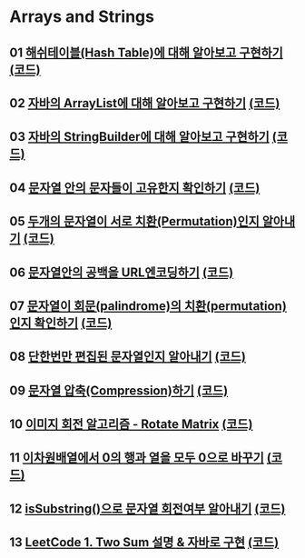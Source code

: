 # Arrays and Strings

## 01 [해쉬테이블(Hash Table)에 대해 알아보고 구현하기](https://youtu.be/Vi0hauJemxA) [(코드)](https://github.com/DJ-archive/Algorithm-DataStructure/blob/main/0minyoung0/data_structure/arrays&strings/HashTableImplement.java)

## 02 [자바의 ArrayList에 대해 알아보고 구현하기](https://youtu.be/I4_uFyjWZn4) [(코드)](https://github.com/DJ-archive/Algorithm-DataStructure/blob/main/0minyoung0/data_structure/arrays&strings/ArrayListImplement.java)

## 03 [자바의 StringBuilder에 대해 알아보고 구현하기](https://youtu.be/gc7bo5_bxdA) [(코드)](https://github.com/DJ-archive/Algorithm-DataStructure/blob/main/0minyoung0/data_structure/arrays&strings/StringBuilderImplement.java)

## 04 [문자열 안의 문자들이 고유한지 확인하기](https://youtu.be/xnGyjBptpZ4) [(코드)](https://github.com/DJ-archive/Algorithm-DataStructure/blob/main/0minyoung0/data_structure/arrays&strings/CheckUnique.java)

## 05 [두개의 문자열이 서로 치환(Permutation)인지 알아내기](https://youtu.be/6I1L8oRl3FA) [(코드)](https://github.com/DJ-archive/Algorithm-DataStructure/blob/main/0minyoung0/data_structure/arrays&strings/CheckPermutation.java)

## 06 [문자열안의 공백을 URL엔코딩하기](https://youtu.be/O0kcgFtiSkU) [(코드)](https://github.com/DJ-archive/Algorithm-DataStructure/blob/main/0minyoung0/data_structure/arrays&strings/URLifyImplement.java)

## 07 [문자열이 회문(palindrome)의 치환(permutation)인지 확인하기](https://youtu.be/_3_580GhBYc) [(코드)](https://github.com/DJ-archive/Algorithm-DataStructure/blob/main/0minyoung0/data_structure/arrays&strings/CheckPermutationOfPalindrome.java)

## 08 [단한번만 편집된 문자열인지 알아내기](https://youtu.be/H3zeBMt_fmE) [(코드)](https://github.com/DJ-archive/Algorithm-DataStructure/blob/main/0minyoung0/data_structure/arrays&strings/CheckOneAway.java)

## 09 [문자열 압축(Compression)하기](https://youtu.be/BPEeI4uCMwg) [(코드)](https://github.com/DJ-archive/Algorithm-DataStructure/blob/main/0minyoung0/data_structure/arrays&strings/StringCompression.java)

## 10 [이미지 회전 알고리즘 - Rotate Matrix](https://youtu.be/Z6QwmMQYZr8) [(코드)](https://github.com/DJ-archive/Algorithm-DataStructure/blob/main/0minyoung0/data_structure/arrays&strings/RotateMatrix.java)

## 11 [이차원배열에서 0의 행과 열을 모두 0으로 바꾸기](https://youtu.be/Ww832sQH0c0) [(코드)](https://github.com/DJ-archive/Algorithm-DataStructure/blob/main/0minyoung0/data_structure/arrays&strings/SetZeroToAllZero.java)

## 12 [isSubstring()으로 문자열 회전여부 알아내기](https://youtu.be/mK1nPP413SA) [(코드)](https://github.com/DJ-archive/Algorithm-DataStructure/blob/main/0minyoung0/data_structure/arrays&strings/IsRotation.java)

## 13 [LeetCode 1. Two Sum 설명 & 자바로 구현](https://youtu.be/FHphOv2mmIA) [(코드)](https://github.com/DJ-archive/Algorithm-DataStructure/blob/main/0minyoung0/data_structure/arrays&strings/TwoSum.java)